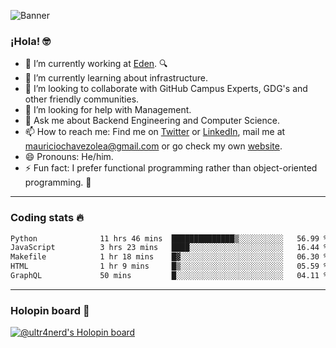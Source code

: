 ![Banner](banner.gif)
### ¡Hola! 🤓

- 🔭 I’m currently working at [Eden](https://edenmed.com/). 🔍
- 🌱 I’m currently learning about infrastructure.
- 👯 I’m looking to collaborate with GitHub Campus Experts, GDG's and other friendly communities.
- 🤔 I’m looking for help with Management.
- 💬 Ask me about Backend Engineering and Computer Science.
- 📫 How to reach me: Find me on [Twitter](https://twitter.com/ultr4nerd) or [LinkedIn](https://www.linkedin.com/in/ultr4nerd), mail me at [mauriciochavezolea@gmail.com](mailto:mauriciochavezolea@gmail.com) or go check my own [website](https://mauriciochavez.dev).
- 😄 Pronouns: He/him. 
- ⚡ Fun fact: I prefer functional programming rather than object-oriented programming. 🤭
---

### Coding stats 🔥

<!--START_SECTION:waka-->

```txt
Python              11 hrs 46 mins  ██████████████▒░░░░░░░░░░   56.99 %
JavaScript          3 hrs 23 mins   ████░░░░░░░░░░░░░░░░░░░░░   16.44 %
Makefile            1 hr 18 mins    █▓░░░░░░░░░░░░░░░░░░░░░░░   06.30 %
HTML                1 hr 9 mins     █▒░░░░░░░░░░░░░░░░░░░░░░░   05.59 %
GraphQL             50 mins         █░░░░░░░░░░░░░░░░░░░░░░░░   04.11 %
```

<!--END_SECTION:waka-->

---

### Holopin board 🦖

[![@ultr4nerd's Holopin board](https://holopin.me/ultr4nerd)](https://holopin.io/@ultr4nerd)
